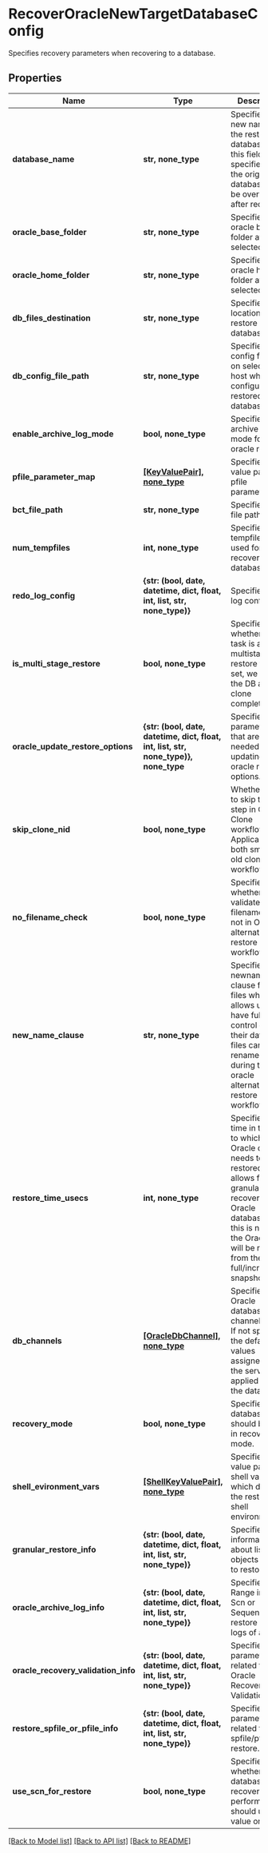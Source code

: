 # RecoverOracleNewTargetDatabaseConfig

Specifies recovery parameters when recovering to a database.

## Properties
Name | Type | Description | Notes
------------ | ------------- | ------------- | -------------
**database_name** | **str, none_type** | Specifies a new name for the restored database. If this field is not specified, then the original database will be overwritten after recovery. | [optional] 
**oracle_base_folder** | **str, none_type** | Specifies the oracle base folder at selected host. | [optional] 
**oracle_home_folder** | **str, none_type** | Specifies the oracle home folder at selected host. | [optional] 
**db_files_destination** | **str, none_type** | Specifies the location to restore database files. | [optional] 
**db_config_file_path** | **str, none_type** | Specifies the config file path on selected host which configures the restored database. | [optional] 
**enable_archive_log_mode** | **bool, none_type** | Specifies archive log mode for oracle restore. | [optional] 
**pfile_parameter_map** | [**[KeyValuePair], none_type**](KeyValuePair.md) | Specifies a key value pair for pfile parameters. | [optional] 
**bct_file_path** | **str, none_type** | Specifies BCT file path. | [optional] 
**num_tempfiles** | **int, none_type** | Specifies no. of tempfiles to be used for the recovered database. | [optional] 
**redo_log_config** | **{str: (bool, date, datetime, dict, float, int, list, str, none_type)}** | Specifies redo log config. | [optional] 
**is_multi_stage_restore** | **bool, none_type** | Specifies whether this task is a multistage restore task. If set, we migrate the DB after clone completes. | [optional] 
**oracle_update_restore_options** | **{str: (bool, date, datetime, dict, float, int, list, str, none_type)}, none_type** | Specifies the parameters that are needed for updating oracle restore options. | [optional] 
**skip_clone_nid** | **bool, none_type** | Whether or not to skip the nid step in Oracle Clone workflow. Applicable to both smart and old clone workflow. | [optional] 
**no_filename_check** | **bool, none_type** | Specifies whether to validate filenames or not in Oracle alternate restore workflow. | [optional] 
**new_name_clause** | **str, none_type** | Specifies newname clause for db files which allows user to have full control on how their database files can be renamed during the oracle alternate restore workflow. | [optional] 
**restore_time_usecs** | **int, none_type** | Specifies the time in the past to which the Oracle db needs to be restored. This allows for granular recovery of Oracle databases. If this is not set, the Oracle db will be restored from the full/incremental snapshot. | [optional] 
**db_channels** | [**[OracleDbChannel], none_type**](OracleDbChannel.md) | Specifies the Oracle database node channels info. If not specified, the default values assigned by the server are applied to all the databases. | [optional] 
**recovery_mode** | **bool, none_type** | Specifies if database should be left in recovery mode. | [optional] 
**shell_evironment_vars** | [**[ShellKeyValuePair], none_type**](ShellKeyValuePair.md) | Specifies key value pairs of shell variables which defines the restore shell environment. | [optional] 
**granular_restore_info** | **{str: (bool, date, datetime, dict, float, int, list, str, none_type)}** | Specifies information about list of objects (PDBs) to restore. | [optional] 
**oracle_archive_log_info** | **{str: (bool, date, datetime, dict, float, int, list, str, none_type)}** | Specifies Range in Time, Scn or Sequence to restore archive logs of a DB. | [optional] 
**oracle_recovery_validation_info** | **{str: (bool, date, datetime, dict, float, int, list, str, none_type)}** | Specifies parameters related to Oracle Recovery Validation. | [optional] 
**restore_spfile_or_pfile_info** | **{str: (bool, date, datetime, dict, float, int, list, str, none_type)}** | Specifies parameters related to spfile/pfile restore. | [optional] 
**use_scn_for_restore** | **bool, none_type** | Specifies whether database recovery performed should use scn value or not. | [optional] 

[[Back to Model list]](../README.md#documentation-for-models) [[Back to API list]](../README.md#documentation-for-api-endpoints) [[Back to README]](../README.md)


